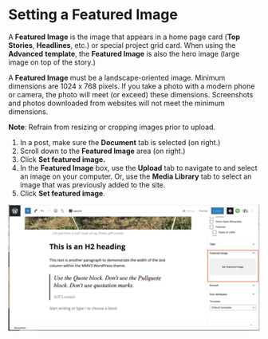 # Setting a Featured Image

A **Featured Image** is the image that appears in a home page card (**Top Stories**, **Headlines**, etc.) or special project grid card. When using the **Advanced** **template**, the **Featured Image** is also the hero image (large image on top of the story.)

A **Featured Image** must be a landscape-oriented image. Minimum dimensions are 1024 x 768 pixels. If you take a photo with a modern phone or camera, the photo will meet (or exceed) these dimensions. Screenshots and photos downloaded from websites will not meet the minimum dimensions.&#x20;

**Note**: Refrain from resizing or cropping images prior to upload.&#x20;

1. In a post, make sure the **Document** tab is selected (on right.)
2. Scroll down to the **Featured Image** area (on right.)
3. Click **Set featured image.**
4. In the **Featured Image** box, use the **Upload** tab to navigate to and select an image on your computer. Or, use the **Media Library** tab to select an image that was previously added to the site.
5. Click **Set featured image**.

![](../.gitbook/assets/featured-image.png)

